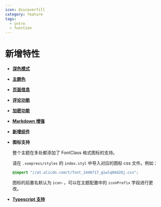 ```yaml
---
icon: discoverfill
category: feature
tags:
  - intro
  - function
---
```


# 新增特性

- [**深色模式**](theme.md#深色模式)

- [**主题色**](theme.md#主题色)

- [**页面信息**](page-info.md)

- [**评论功能**](comment.md)

- [**加密功能**](encrypt.md)

- [**Markdown 增强**](markdown/readme.md)

- [**新增组件**](component.md)

- **图标支持**

  整个主题在多处都添加了 FontClass 格式图标的支持。

  请在 `.vuepress/styles` 的 `index.styl` 中导入对应的图标 css 文件。例如：

  ```css
  @import "//at.alicdn.com/t/font_1446717_giwlq66d28j.css";
  ```

  图标的前置名默认为 `icon-`，可以在主题配置中的 `iconPrefix` 字段进行更改。

- [**Typescript 支持**](typescript.md)
